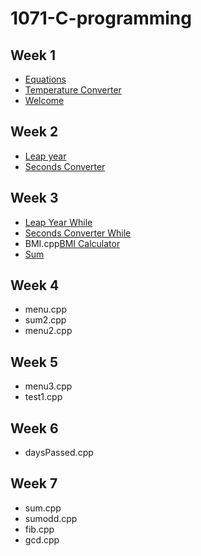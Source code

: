 # 1071-C-programming

## Week 1
* [Equations](https://github.com/GoldySlime/1071-C-programming/blob/master/w01/equations.cpp)
* [Temperature Converter](https://github.com/GoldySlime/1071-C-programming/blob/master/w01/tempconverter.cpp)
* [Welcome](https://github.com/GoldySlime/1071-C-programming/blob/master/w01/wellcome.cpp)

## Week 2
* [Leap year](https://github.com/GoldySlime/1071-C-programming/blob/master/w02/leap.cpp)
* [Seconds Converter](https://github.com/GoldySlime/1071-C-programming/blob/master/w02/seconds.cpp)

## Week 3
* [Leap Year While](https://github.com/GoldySlime/1071-C-programming/blob/master/w03/leapwhile.cpp)
* [Seconds Converter While](https://github.com/GoldySlime/1071-C-programming/blob/master/w03/secondswhile.cpp)
* BMI.cpp[BMI Calculator](https://github.com/GoldySlime/1071-C-programming/blob/master/w03/BMI.cpp)
* [Sum](https://github.com/GoldySlime/1071-C-programming/blob/master/w03/sum.cpp)

## Week 4
* menu.cpp
* sum2.cpp
* menu2.cpp

## Week 5
* menu3.cpp
* test1.cpp

## Week 6
* daysPassed.cpp

## Week 7
* sum.cpp
* sumodd.cpp
* fib.cpp
* gcd.cpp
<!--stackedit_data:
eyJoaXN0b3J5IjpbLTI2Nzc2Mjk5MiwtNzc1OTAzOTk1XX0=
-->